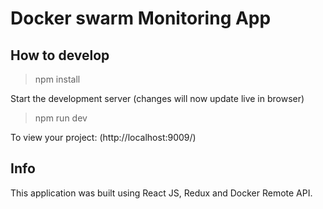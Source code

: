 # Docker swarm Monitoring App

## How to develop

> npm install

Start the development server (changes will now update live in browser)

> npm run dev


To view your project: (http://localhost:9009/)


## Info
This application was built using React JS, Redux and Docker Remote API.
